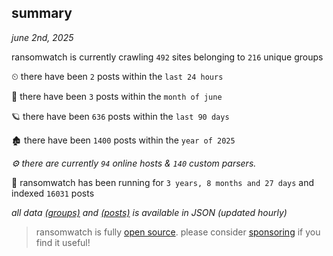 
## summary
_june 2nd, 2025_

ransomwatch is currently crawling `492` sites belonging to `216` unique groups

⏲ there have been `2` posts within the `last 24 hours`

🦈 there have been `3` posts within the `month of june`

🪐 there have been `636` posts within the `last 90 days`

🏚 there have been `1400` posts within the `year of 2025`

_⚙️ there are currently `94` online hosts & `140` custom parsers._

🦕 ransomwatch has been running for `3 years, 8 months and 27 days` and indexed `16031` posts

_all data  [(groups)](http://ransomwhat.telemetry.ltd/groups) and [(posts)](http://ransomwhat.telemetry.ltd/posts) is available in JSON (updated hourly)_

> ransomwatch is fully [open source](https://github.com/joshhighet/ransomwatch#ransomwatch--). please consider [sponsoring](https://github.com/sponsors/joshhighet) if you find it useful!
